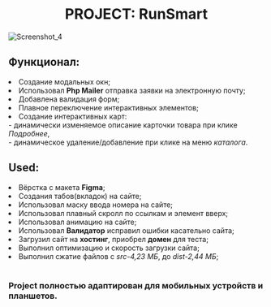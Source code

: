 <h1 align="center">PROJECT: RunSmart</h1>




![Screenshot_4](https://user-images.githubusercontent.com/98873757/200182808-476ebde1-807b-440a-9db8-8d2a56bdc24b.png)

<h2>Функционал:</h2>
<li>Cоздание модальных окн;</li>
<li>Использовал <b>Php Mailer</b> отправка заявки на электронную почту;</li>
<li>Добавлена валидация форм;</li>
<li>Плавное переключение интерактивных элементов;</li>
<li>Cоздание интерактивных карт:</li>
-  динамически изменяемое описание карточки товара при клике <i>Подробнее</i>,
<br>
- динамическое удаление/добавление при клике на меню <i>каталога</i>.

<h2> Used: </h2>
<li>Вёрстка с макета <b>Figma</b>;</li>
<li>Cоздания табов(вкладок) на сайте;</li>



<li>Использовал маску ввода номера на сайте;</li>
<li>Использовал плавный скролл по ссылкам и элемент вверх;</li>
<li>Использовал анимацию на сайте;</li>
<li>Использовал <b>Валидатор</b> исправил ошибки касательно сайта;</li>
<li>Загрузил сайт на <b>хостинг</b>, приобрел <b>домен</b> для теста;</li>
<li>Выполнил оптимизацию и скорость загрузки сайта;</li>
<li>Выполнил сжатие файлов c <i>src-4,23 МБ</i>, до <i>dist-2,44 МБ</i>;</li>
<br>
<h3>Project полностью адаптирован для мобильных устройств и планшетов.</h3>
